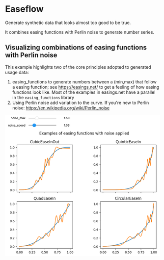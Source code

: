# Easeflow

Generate synthetic data that looks almost too good to be true.

It combines easing functions with Perlin noise to generate number series.


## Visualizing combinations of easing functions with Perlin noise
This example highlights two of the core principles adopted to generated usage data:  
1. easing_functions to generate numbers between a (min,max) that follow a easing function; see https://easings.net/ to get a feeling of how easing functions look like. Most of the examples in easings.net have a parallel in the `easing_functions` library  
2. Using Perlin noise add variation to the curve. If you're new to Perlin noise: https://en.wikipedia.org/wiki/Perlin_noise



![alt text](docs/image.png)